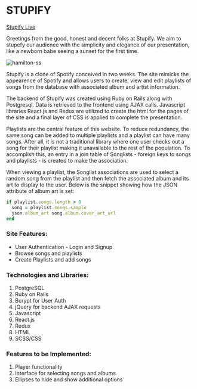 # STUPIFY

[Stupify Live](https://stupify.herokuapp.com/#/)

Greetings from the good, honest and decent folks at Stupify. We aim to stupefy our audience with the simplicity and elegance of our presentation, like a newborn babe seeing a sunset for the first time.

![hamilton-ss](https://user-images.githubusercontent.com/16912968/60735158-1eb0c700-9f07-11e9-9de2-d6953625f051.png)

Stupify is a clone of Spotify conceived in two weeks. The site mimicks the appearence of Spotify and allows users to create, view and edit playlists of songs from the database with associated album and artist information.

The backend of Stupify was created using Ruby on Rails along with Postgresql. Data is retrieved to the frontend using AJAX calls. Javascript libraries React.js and Redux are utilized to create the html for the pages of the site and a final layer of CSS is applied to complete the presentation.

Playlists are the central feature of this website.  To reduce redundancy, the same song can be added to multiple playlists and a playlist can have many songs. After all, it is not a traditional library where one user checks out a song for their playlist making it unavailable to the rest of the population. To accomplish this, an entry in a join table of Songlists - foreign keys to songs and playlists - is created to make the association.

When viewing a playlist, the Songlist associations are used to select a random song from the playlist and then fetch the associated album and its art to display to the user. Below is the snippet showing how the JSON attribute of album art is set:

``` ruby
if playlist.songs.length > 0
  song = playlist.songs.sample
  json.album_art song.album.cover_art_url
end
```

### Site Features:

* User Authentication - Login and Signup
* Browse songs and playlists
* Create Playlists and add songs

### Technologies and Libraries:
 1.	PostgreSQL
 2. Ruby on Rails
 3. Bcrypt for User Auth
 4. jQuery for backend AJAX requests
 5. Javascript
 6. React.js
 7. Redux
 8.	HTML
 9.	SCSS/CSS

### Features to be Implemented:
 1. Player functionality
 2. Interface for selecting songs and albums
 3. Ellipses to hide and show additional options
